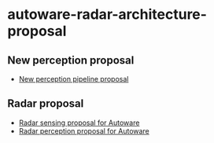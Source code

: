 # autoware-radar-architecture-proposal
## New perception proposal

- [New perception pipeline proposal](/new_perception_proposal/new_perception_proposal.md)

## Radar proposal

- [Radar sensing proposal for Autoware](/radar_proposal/proposal_radar_sensing.md)
- [Radar perception proposal for Autoware](/radar_proposal/proposal_radar_perception.md)
